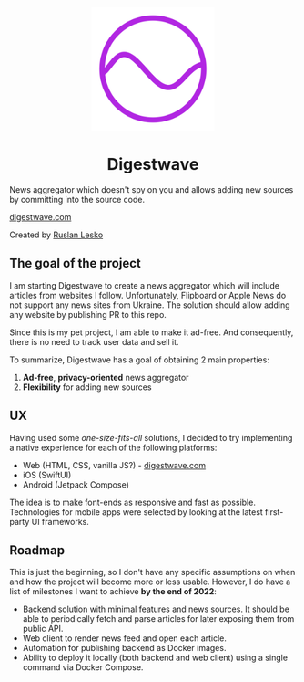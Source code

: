<p align="center">
  <img 
    src="https://github.com/ruslanlesko/digestwave/raw/main/logo/main.png" 
    alt="Digestwave logo"
    width="216"
    height="216"
  />
</p>

<h1 align="center">Digestwave</h1>

News aggregator which doesn't spy on you and allows adding new sources by committing into the source code.

[digestwave.com](https://digestwave.com/)

Created by [Ruslan Lesko](https://leskor.com)

## The goal of the project

I am starting Digestwave to create a news aggregator which will include articles from websites I follow. Unfortunately, Flipboard or Apple News do not support any news sites from Ukraine. The solution should allow adding any website by publishing PR to this repo. 

Since this is my pet project, I am able to make it ad-free. And consequently, there is no need to track user data and sell it. 

To summarize, Digestwave has a goal of obtaining 2 main properties:
1. **Ad-free**, **privacy-oriented** news aggregator
2. **Flexibility** for adding new sources

## UX

Having used some *one-size-fits-all* solutions, I decided to try implementing a native experience for each of the following platforms:

* Web (HTML, CSS, vanilla JS?) - [digestwave.com](https://digestwave.com/)
* iOS (SwiftUI)
* Android (Jetpack Compose)

The idea is to make font-ends as responsive and fast as possible. Technologies for mobile apps were selected by looking at the latest first-party UI frameworks.

## Roadmap

This is just the beginning, so I don't have any specific assumptions on when and how the project will become more or less usable. However, I do have a list of milestones I want to achieve **by the end of 2022**:

* Backend solution with minimal features and news sources. It should be able to periodically fetch and parse articles for later exposing them from public API.
* Web client to render news feed and open each article.
* Automation for publishing backend as Docker images.
* Ability to deploy it locally (both backend and web client) using a single command via Docker Compose.
